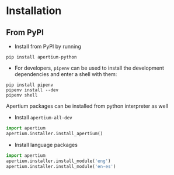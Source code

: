 Installation
============

From PyPI
-----------

- Install from PyPI by running
```
pip install apertium-python
```

- For developers, `pipenv` can be used to install the development dependencies and enter a shell with them:
```
pip install pipenv
pipenv install --dev
pipenv shell
```

Apertium packages can be installed from python interpreter as well
  - Install `apertium-all-dev`
```python
import apertium
apertium.installer.install_apertium()
```

  - Install language packages
```python
import apertium
apertium.installer.install_module('eng')
apertium.installer.install_module('en-es')
```
